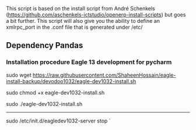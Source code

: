This script is based on the install script from André Schenkels (https://github.com/aschenkels-ictstudio/openerp-install-scripts)
but goes a bit further. This script will also give you the ability to define an xmlrpc_port in the .conf file that is generated under /etc/


<h2>Dependency Pandas </h2>

<h3>Installation procedure Eagle 13 development for pycharm</h3>


sudo wget https://raw.githubusercontent.com/ShaheenHossain/eagle-install-backup/devodoo1032/eagle-dev1032-install.sh

sudo chmod +x eagle-dev1032-install.sh

sudo ./eagle-dev1032-install.sh

----------------------------------------------

sudo /etc/init.d/eagledev1032-server stop
`
